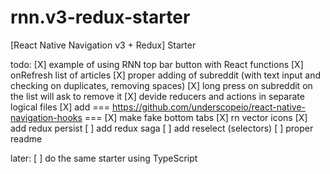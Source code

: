 # rnn.v3-redux-starter
 [React Native Navigation v3 + Redux] Starter

todo:
[X] example of using RNN top bar button with React functions
[X] onRefresh list of articles
[X] proper adding of subreddit (with text input and checking on duplicates, removing spaces)
[X] long press on subreddit on the list will ask to remove it
[X] devide reducers and actions in separate logical files
[X] add === https://github.com/underscopeio/react-native-navigation-hooks ===
[X] make fake bottom tabs
[X] rn vector icons
[X] add redux persist
[ ] add redux saga
[ ] add reselect (selectors)
[ ] proper readme

later:
[ ] do the same starter using TypeScript